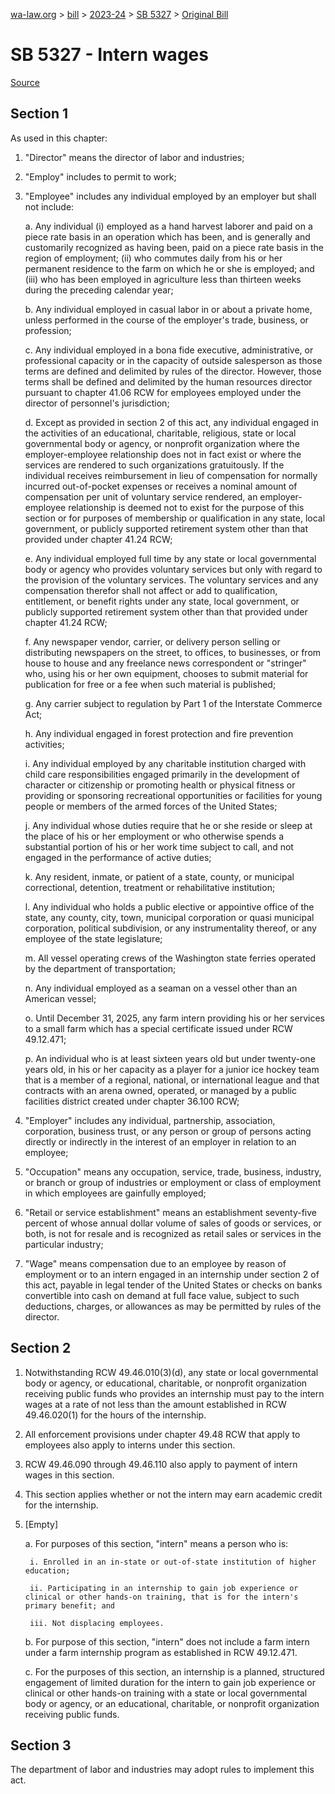 [wa-law.org](/) > [bill](/bill/) > [2023-24](/bill/2023-24/) > [SB 5327](/bill/2023-24/sb/5327/) > [Original Bill](/bill/2023-24/sb/5327/1/)

# SB 5327 - Intern wages

[Source](http://lawfilesext.leg.wa.gov/biennium/2023-24/Pdf/Bills/Senate%20Bills/5327.pdf)

## Section 1
As used in this chapter:

1. "Director" means the director of labor and industries;

2. "Employ" includes to permit to work;

3. "Employee" includes any individual employed by an employer but shall not include:

    a. Any individual (i) employed as a hand harvest laborer and paid on a piece rate basis in an operation which has been, and is generally and customarily recognized as having been, paid on a piece rate basis in the region of employment; (ii) who commutes daily from his or her permanent residence to the farm on which he or she is employed; and (iii) who has been employed in agriculture less than thirteen weeks during the preceding calendar year;

    b. Any individual employed in casual labor in or about a private home, unless performed in the course of the employer's trade, business, or profession;

    c. Any individual employed in a bona fide executive, administrative, or professional capacity or in the capacity of outside salesperson as those terms are defined and delimited by rules of the director. However, those terms shall be defined and delimited by the human resources director pursuant to chapter 41.06 RCW for employees employed under the director of personnel's jurisdiction;

    d. Except as provided in section 2 of this act, any individual engaged in the activities of an educational, charitable, religious, state or local governmental body or agency, or nonprofit organization where the employer-employee relationship does not in fact exist or where the services are rendered to such organizations gratuitously. If the individual receives reimbursement in lieu of compensation for normally incurred out-of-pocket expenses or receives a nominal amount of compensation per unit of voluntary service rendered, an employer-employee relationship is deemed not to exist for the purpose of this section or for purposes of membership or qualification in any state, local government, or publicly supported retirement system other than that provided under chapter 41.24 RCW;

    e. Any individual employed full time by any state or local governmental body or agency who provides voluntary services but only with regard to the provision of the voluntary services. The voluntary services and any compensation therefor shall not affect or add to qualification, entitlement, or benefit rights under any state, local government, or publicly supported retirement system other than that provided under chapter 41.24 RCW;

    f. Any newspaper vendor, carrier, or delivery person selling or distributing newspapers on the street, to offices, to businesses, or from house to house and any freelance news correspondent or "stringer" who, using his or her own equipment, chooses to submit material for publication for free or a fee when such material is published;

    g. Any carrier subject to regulation by Part 1 of the Interstate Commerce Act;

    h. Any individual engaged in forest protection and fire prevention activities;

    i. Any individual employed by any charitable institution charged with child care responsibilities engaged primarily in the development of character or citizenship or promoting health or physical fitness or providing or sponsoring recreational opportunities or facilities for young people or members of the armed forces of the United States;

    j. Any individual whose duties require that he or she reside or sleep at the place of his or her employment or who otherwise spends a substantial portion of his or her work time subject to call, and not engaged in the performance of active duties;

    k. Any resident, inmate, or patient of a state, county, or municipal correctional, detention, treatment or rehabilitative institution;

    l. Any individual who holds a public elective or appointive office of the state, any county, city, town, municipal corporation or quasi municipal corporation, political subdivision, or any instrumentality thereof, or any employee of the state legislature;

    m. All vessel operating crews of the Washington state ferries operated by the department of transportation;

    n. Any individual employed as a seaman on a vessel other than an American vessel;

    o. Until December 31, 2025, any farm intern providing his or her services to a small farm which has a special certificate issued under RCW 49.12.471;

    p. An individual who is at least sixteen years old but under twenty-one years old, in his or her capacity as a player for a junior ice hockey team that is a member of a regional, national, or international league and that contracts with an arena owned, operated, or managed by a public facilities district created under chapter 36.100 RCW;

4. "Employer" includes any individual, partnership, association, corporation, business trust, or any person or group of persons acting directly or indirectly in the interest of an employer in relation to an employee;

5. "Occupation" means any occupation, service, trade, business, industry, or branch or group of industries or employment or class of employment in which employees are gainfully employed;

6. "Retail or service establishment" means an establishment seventy-five percent of whose annual dollar volume of sales of goods or services, or both, is not for resale and is recognized as retail sales or services in the particular industry;

7. "Wage" means compensation due to an employee by reason of employment or to an intern engaged in an internship under section 2 of this act, payable in legal tender of the United States or checks on banks convertible into cash on demand at full face value, subject to such deductions, charges, or allowances as may be permitted by rules of the director.

## Section 2
1. Notwithstanding RCW 49.46.010(3)(d), any state or local governmental body or agency, or educational, charitable, or nonprofit organization receiving public funds who provides an internship must pay to the intern wages at a rate of not less than the amount established in RCW 49.46.020(1) for the hours of the internship.

2. All enforcement provisions under chapter 49.48 RCW that apply to employees also apply to interns under this section.

3. RCW 49.46.090 through 49.46.110 also apply to payment of intern wages in this section.

4. This section applies whether or not the intern may earn academic credit for the internship.

5. [Empty]

    a. For purposes of this section, "intern" means a person who is:

        i. Enrolled in an in-state or out-of-state institution of higher education;

        ii. Participating in an internship to gain job experience or clinical or other hands-on training, that is for the intern's primary benefit; and

        iii. Not displacing employees.

    b. For purpose of this section, "intern" does not include a farm intern under a farm internship program as established in RCW 49.12.471.

    c. For the purposes of this section, an internship is a planned, structured engagement of limited duration for the intern to gain job experience or clinical or other hands-on training with a state or local governmental body or agency, or an educational, charitable, or nonprofit organization receiving public funds.

## Section 3
The department of labor and industries may adopt rules to implement this act.
